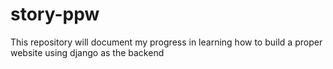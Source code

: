 # story-ppw

This repository will document my progress in learning how to build a proper website using django as the backend
